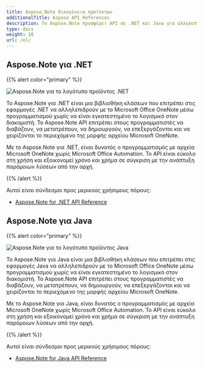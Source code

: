 ```yaml
---
title: Aspose.Note Οικογένεια προϊόντων
additionalTitle: Aspose API References
description: Το Aspose.Note προσφέρει API σε .NET και Java για αλληλεπίδραση με το Microsoft Office OneNote μέσω προγραμματισμού χωρίς να είναι εγκατεστημένο το λογισμικό στον διακομιστή. Τα API Aspose.Note επιτρέπουν στους προγραμματιστές να διαβάζουν, να μετατρέπουν, να δημιουργούν, να επεξεργάζονται και να χειρίζονται το περιεχόμενο της μορφής αρχείου Microsoft OneNote.
type: docs
weight: 10
url: /el/
---
```


## Aspose.Note για .NET

{{% alert color="primary" %}} 

![Aspose.Note για το λογότυπο προϊόντος .NET](../home_1.png)

Το Aspose.Note για .NET είναι μια βιβλιοθήκη κλάσεων που επιτρέπει στις εφαρμογές .NET να αλληλεπιδρούν με το Microsoft Office OneNote μέσω προγραμματισμού χωρίς να είναι εγκατεστημένο το λογισμικό στον διακομιστή. Το Aspose.Note API επιτρέπει στους προγραμματιστές να διαβάζουν, να μετατρέπουν, να δημιουργούν, να επεξεργάζονται και να χειρίζονται το περιεχόμενο της μορφής αρχείου Microsoft OneNote.

Με το Aspose.Note για .NET, είναι δυνατός ο προγραμματισμός με αρχεία Microsoft OneNote χωρίς Microsoft Office Automation. Το API είναι εύκολο στη χρήση και εξοικονομεί χρόνο και χρήμα σε σύγκριση με την ανάπτυξη παρόμοιων λύσεων από την αρχή.

{{% /alert %}} 

Αυτοί είναι σύνδεσμοι προς μερικούς χρήσιμους πόρους:
- [Aspose.Note for .NET API Reference](/note/el/net/)

## Aspose.Note για Java

{{% alert color="primary" %}}

![Aspose.Note για το λογότυπο προϊόντος Java](../home_2.png)

Το Aspose.Note για Java είναι μια βιβλιοθήκη κλάσεων που επιτρέπει στις εφαρμογές Java να αλληλεπιδρούν με το Microsoft Office OneNote μέσω προγραμματισμού χωρίς να είναι εγκατεστημένο το λογισμικό στον διακομιστή. Το Aspose.Note API επιτρέπει στους προγραμματιστές να διαβάζουν, να μετατρέπουν, να δημιουργούν, να επεξεργάζονται και να χειρίζονται το περιεχόμενο της μορφής αρχείου Microsoft OneNote.

Με το Aspose.Note για Java, είναι δυνατός ο προγραμματισμός με αρχεία Microsoft OneNote χωρίς Microsoft Office Automation. Το API είναι εύκολο στη χρήση και εξοικονομεί χρόνο και χρήμα σε σύγκριση με την ανάπτυξη παρόμοιων λύσεων από την αρχή.

{{% /alert %}} 

Αυτοί είναι σύνδεσμοι προς μερικούς χρήσιμους πόρους:
- [Aspose.Note for Java API Reference](/note/java/)